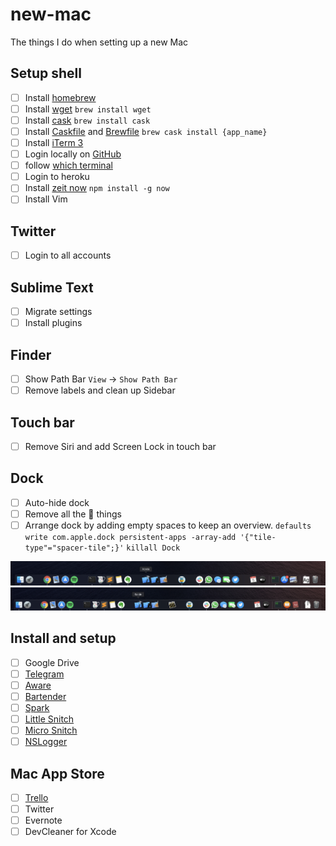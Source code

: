 # new-mac

The things I do when setting up a new Mac


## Setup shell

- [ ] Install [homebrew](https://brew.sh)
- [ ] Install [wget](https://www.gnu.org/software/wget/) `brew install wget`
- [ ] Install [cask](https://github.com/Homebrew/homebrew-cask) `brew install cask`
- [ ] Install [Caskfile](Caskfile) and [Brewfile](Brewfile) `brew cask install {app_name}`
- [ ] Install [iTerm 3](https://www.iterm2.com/version3.html)
- [ ] Login locally on [GitHub](https://help.github.com/en/github/getting-started-with-github/set-up-git)
- [ ] follow [which terminal](https://github.com/iSame7/which-terminal)
- [ ] Login to heroku
- [ ] Install [zeit now](https://zeit.co/) `npm install -g now`
- [ ] Install Vim 

## Twitter

- [ ] Login to all accounts

## Sublime Text

- [ ] Migrate settings
- [ ] Install plugins

## Finder

- [ ] Show Path Bar `View` -> `Show Path Bar`
- [ ] Remove labels and clean up Sidebar

## Touch bar 

- [ ] Remove Siri and add Screen Lock in touch bar

## Dock

- [ ] Auto-hide dock
- [ ] Remove all the  things
- [ ] Arrange dock by adding empty spaces to keep an overview. `defaults write com.apple.dock persistent-apps -array-add '{"tile-type"="spacer-tile";}'` `killall Dock`

<img src="Screenshot.png" width="600">
<img src="ScreenshotNew.png" width="600">

## Install and setup

- [ ] Google Drive
- [ ] [Telegram](https://itunes.apple.com/us/app/telegram/id747648890?mt=12)
- [ ] [Aware](https://itunes.apple.com/us/app/aware/id1082170746?mt=12)
- [ ] [Bartender](https://www.macbartender.com/)
- [ ] [Spark](https://sparkmailapp.com/)
- [ ] [Little Snitch](https://www.obdev.at/products/littlesnitch/index.html)
- [ ] [Micro Snitch](https://www.obdev.at/products/microsnitch/index.html)
- [ ] [NSLogger](https://github.com/fpillet/NSLogger)

## Mac App Store

- [ ] [Trello](https://itunes.apple.com/us/app/trello/id1278508951?mt=12)
- [ ] Twitter
- [ ] Evernote
- [ ] DevCleaner for Xcode
